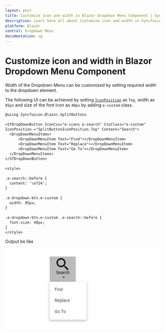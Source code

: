 ```yaml
---
layout: post
title: Customize icon and width in Blazor Dropdown Menu Component | Syncfusion
description: Learn here all about Customize icon and width in Syncfusion Blazor Dropdown Menu component and more.
platform: Blazor
control: Dropdown Menu
documentation: ug
---
```


# Customize icon and width in Blazor Dropdown Menu Component

Width of the Dropdown Menu can be customized by setting required width to the dropdown element.

The following UI can be achieved by setting [`IconPosition`](https://help.syncfusion.com/cr/blazor/Syncfusion.Blazor.SplitButtons.SfDropDownButton.html#Syncfusion_Blazor_SplitButtons_SfDropDownButton_IconPosition) as `Top`, width as `85px` and size of the font icon as `40px` by adding `e-custom` class.

```cshtml
@using Syncfusion.Blazor.SplitButtons

<SfDropDownButton IconCss="e-icons e-search" CssClass="e-custom" IconPosition ="SplitButtonIconPosition.Top" Content="Search">
  <DropDownMenuItems>
      <DropDownMenuItem Text="Find"></DropDownMenuItem>
      <DropDownMenuItem Text="Replace"></DropDownMenuItem>
      <DropDownMenuItem Text="Go To"></DropDownMenuItem>
  </DropDownMenuItems>
</SfDropDownButton>

<style>

.e-search::before {
  content: '\e724';
}

.e-dropdown-btn.e-custom {
  width: 85px;
}

.e-dropdown-btn.e-custom .e-search::before {
  font-size: 40px;
}
</style>
```

Output be like

![Button Sample](./../images/ddb-custom.png)